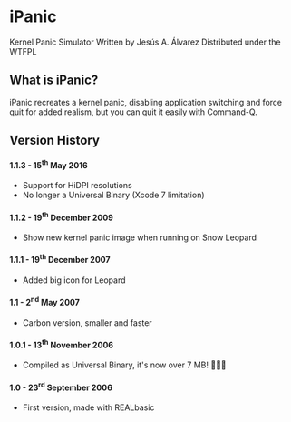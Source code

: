 # iPanic

Kernel Panic Simulator
Written by Jesús A. Álvarez
Distributed under the WTFPL

## What is iPanic?

iPanic recreates a kernel panic, disabling application switching and force quit
for added realism, but you can quit it easily with Command-Q.

## Version History

#### 1.1.3 - 15<sup>th</sup> May 2016
* Support for HiDPI resolutions
* No longer a Universal Binary (Xcode 7 limitation)

#### 1.1.2 - 19<sup>th</sup> December 2009
* Show new kernel panic image when running on Snow Leopard

#### 1.1.1 - 19<sup>th</sup> December 2007
* Added big icon for Leopard

#### 1.1 - 2<sup>nd</sup> May 2007
* Carbon version, smaller and faster

#### 1.0.1 - 13<sup>th</sup> November 2006
* Compiled as Universal Binary, it's now over 7 MB! 🍋🍋🍋

#### 1.0 - 23<sup>rd</sup> September 2006
* First version, made with REALbasic
